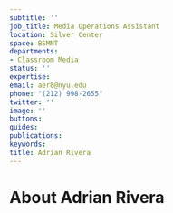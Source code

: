 ```yaml
---
subtitle: ''
job_title: Media Operations Assistant
location: Silver Center
space: BSMNT
departments:
- Classroom Media
status: ''
expertise: 
email: aer8@nyu.edu
phone: "(212) 998-2655"
twitter: ''
image: ''
buttons: 
guides: 
publications: 
keywords: 
title: Adrian Rivera
---
```


# About Adrian Rivera